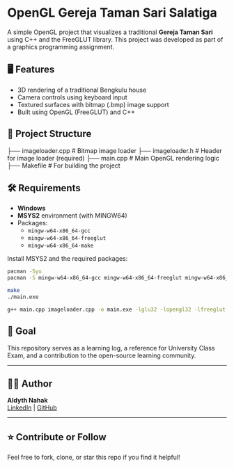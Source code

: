 # OpenGL Gereja Taman Sari Salatiga

A simple OpenGL project that visualizes a traditional **Gereja Taman Sari** using C++ and the FreeGLUT library. This project was developed as part of a graphics programming assignment.

## 🖥️ Features

- 3D rendering of a traditional Bengkulu house  
- Camera controls using keyboard input  
- Textured surfaces with bitmap (.bmp) image support  
- Built using OpenGL (FreeGLUT) and C++  

## 🧱 Project Structure
├── imageloader.cpp # Bitmap image loader
├── imageloader.h # Header for image loader (required)
├── main.cpp # Main OpenGL rendering logic
├── Makefile # For building the project

## 🛠️ Requirements

- **Windows**  
- **MSYS2** environment (with MINGW64)  
- Packages:  
  - `mingw-w64-x86_64-gcc`  
  - `mingw-w64-x86_64-freeglut`  
  - `mingw-w64-x86_64-make`  

Install MSYS2 and the required packages:

```bash
pacman -Syu
pacman -S mingw-w64-x86_64-gcc mingw-w64-x86_64-freeglut mingw-w64-x86_64-make

make
./main.exe

g++ main.cpp imageloader.cpp -o main.exe -lglu32 -lopengl32 -lfreeglut
```

## 📖 Goal

This repository serves as a learning log, a reference for University Class Exam, and a contribution to the open-source learning community.

---

## 🧑‍💻 Author

**Aldyth Nahak**  
[LinkedIn](https://linkedin.com/in/aldythnahak) | [GitHub](https://github.com/AldythNahak)

---

## ⭐️ Contribute or Follow

Feel free to fork, clone, or star this repo if you find it helpful!
